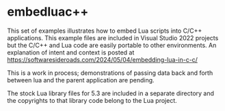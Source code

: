 # embedluac++

This set of examples illustrates how to embed Lua scripts into C/C++ applications. This example files are included in Visual Studio 2022 projects but the C/C++ and Lua code are easily portable to other environments.  An explanation of intent and context is posted at
https://softwaresideroads.com/2024/05/04/embedding-lua-in-c-c/

This is a work in process; demonstrations of passing data back and forth between lua and the parent application are pending.

The stock Lua library files for 5.3 are included in a separate directory and the copyrights to that library code belong to the Lua project.
